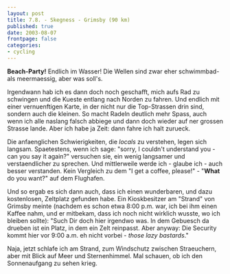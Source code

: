 ```yaml
---
layout: post
title: 7.8. - Skegness - Grimsby (90 km)
published: true
date: 2003-08-07
frontpage: false 
categories: 
- cycling
---
```


<strong>Beach-Party!</strong> Endlich im Wasser! Die Wellen sind zwar eher schwimmbad- als meermaessig, aber was soll's.


Irgendwann hab ich es dann doch noch geschafft, mich aufs Rad zu schwingen und die Kueste entlang nach Norden zu fahren. Und endlich mit einer vernuenftigen Karte, in der nicht nur die Top-Strassen drin sind, sondern auch die kleinen. So macht Radeln deutlich mehr Spass, auch wenn ich alle naslang falsch abbiege und dann doch wieder auf ner grossen Strasse lande. Aber ich habe ja Zeit: dann fahre ich halt zurueck.

Die anfaenglichen Schwierigkeiten, die <i>locals</i> zu verstehen, legen sich langsam. Spaetestens, wenn ich sage: "sorry, I couldn't understand you - can you say it again?" versuchen sie, ein wenig langsamer und verstaendlicher zu sprechen. Und mittlerweile werde ich - glaube ich - auch besser verstanden. Kein Vergleich zu dem "I get a coffee, please!" - "<strong>What </strong>do you want?" auf dem Flughafen.

Und so ergab es sich dann auch, dass ich einen wunderbaren, und dazu kostenlosen, Zeltplatz gefunden habe. Ein Kioskbesitzer am "Strand" von Grimsby meinte (nachdem es schon etwa 8:00 p.m. war, ich bei ihm einen Kaffee nahm, und er mitbekam, dass ich noch nicht wirklich wusste, wo ich bleiben sollte): "Such Dir doch hier irgendwo was. In dem Gebuesch da drueben ist ein Platz, in dem ein Zelt reinpasst. Aber anyway: Die Security kommt hier vor 9:00 a.m. eh nicht vorbei - <i>those lazy bastards</i>."

Naja, jetzt schlafe ich am Strand, zum Windschutz zwischen Straeuchern, aber mit Blick auf Meer und Sternenhimmel. Mal schauen, ob ich den Sonnenaufgang zu sehen krieg. 

